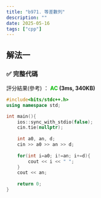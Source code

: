 ```yaml
---
title: "b971. 等差數列"
description: ""
date: 2025-05-16
tags: ["cpp"]
---
```


## 解法一

### ✅ 完整代碼

評分結果(參考) ： **<font color="#00bb00">AC</font> (3ms, 340KB)**

```cpp
#include<bits/stdc++.h>
using namespace std;

int main(){
    ios::sync_with_stdio(false);
    cin.tie(nullptr);
    
    int a0, an, d;
    cin >> a0 >> an >> d;
    
    for(int i=a0; i!=an; i+=d){
        cout << i << " ";
    }
    cout << an;
    
    return 0;
}
```
